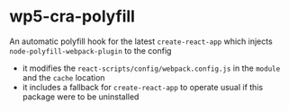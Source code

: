 # wp5-cra-polyfill
 
An automatic polyfill hook for the latest `create-react-app` which injects `node-polyfill-webpack-plugin` to the config

* it modifies the `react-scripts/config/webpack.config.js` in the `module` and the `cache` location
* it includes a fallback for `create-react-app` to operate usual if this package were to be uninstalled
